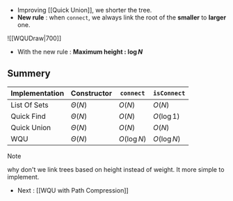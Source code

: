- Improving [[Quick Union]], we shorter the tree.
- **New rule** : when `connect`, we always link the root of the **smaller** to **larger** one.

![[WQUDraw|700]]

- With the new rule : **Maximum height : $\log N$**

## Summery
| Implementation | Constructor      | `connect`        | `isConnect`      |
| -------------- | ---------------- | ---------------- | ---------------- |
| List Of Sets   | $\Theta(N)$ | $O(N)$      | $O(N)$      |
| Quick Find     | $\Theta(N)$ | $O(N)$ | $O(\log 1)$ |
| Quick Union    | $\Theta(N)$ | $O(N)$           | $O(N)$           |
| WQU            | $\Theta(N)$      | $O(\log N)$ | $O(\log N)$                  |

> [!Note]
> why don't we link trees based on height instead of weight.
> It more simple to implement.

- Next : [[WQU with Path Compression]]